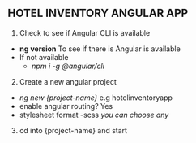 ## HOTEL INVENTORY ANGULAR APP
1. Check to see if Angular CLI is available
 - **ng version** To see if there is Angular is available
 - If not available 
   - *npm i -g @angular/cli*

2. Create a new angular project
 - *ng new {project-name}* e.g hotelinventoryapp
 - enable angular routing? Yes
 - stylesheet format -scss *you can choose any*

3. cd into {project-name} and start
